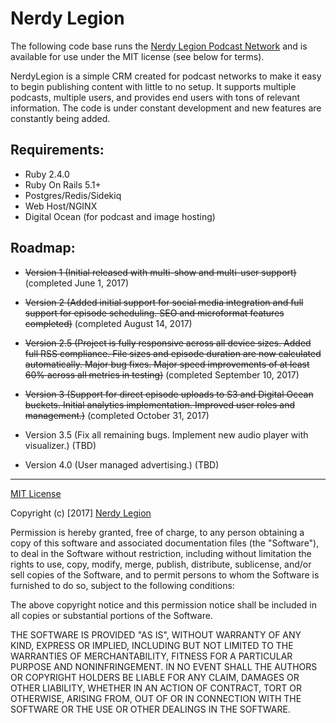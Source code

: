 # Nerdy Legion

The following code base runs the [Nerdy Legion Podcast Network](https://nerdylegion.com) and is available for use under the MIT license (see below for terms).

NerdyLegion is a simple CRM created for podcast networks to make it easy to begin publishing content with little to no setup. It supports multiple podcasts, multiple users, and provides end users with tons of relevant information. The code is under constant development and new features are constantly being added.

## Requirements:

* Ruby 2.4.0
* Ruby On Rails 5.1+
* Postgres/Redis/Sidekiq
* Web Host/NGINX
* Digital Ocean (for podcast and image hosting)

## Roadmap:

* ~~Version 1 (Initial released with multi-show and multi-user support)~~ (completed June 1, 2017)

* ~~Version 2 (Added initial support for social media integration and full support for episode scheduling. SEO and microformat features completed)~~ (completed August 14, 2017)

* ~~Version 2.5 (Project is fully responsive across all device sizes. Added full RSS compliance. File sizes and episode duration are now calculated automatically. Major bug fixes. Major speed improvements of at least 60% across all metrics in testing)~~ (completed September 10, 2017)

* ~~Version 3 (Support for direct episode uploads to S3 and Digital Ocean buckets. Initial analytics implementation. Improved user roles and management.)~~ (completed October 31, 2017)

* Version 3.5 (Fix all remaining bugs. Implement new audio player with visualizer.) (TBD)

* Version 4.0 (User managed advertising.) (TBD)

___

[MIT License](https://opensource.org/licenses/MIT)

Copyright (c) [2017] [Nerdy Legion](https://nerdylegion.com)

Permission is hereby granted, free of charge, to any person obtaining a copy
of this software and associated documentation files (the "Software"), to deal
in the Software without restriction, including without limitation the rights
to use, copy, modify, merge, publish, distribute, sublicense, and/or sell
copies of the Software, and to permit persons to whom the Software is
furnished to do so, subject to the following conditions:

The above copyright notice and this permission notice shall be included in all
copies or substantial portions of the Software.

THE SOFTWARE IS PROVIDED "AS IS", WITHOUT WARRANTY OF ANY KIND, EXPRESS OR
IMPLIED, INCLUDING BUT NOT LIMITED TO THE WARRANTIES OF MERCHANTABILITY,
FITNESS FOR A PARTICULAR PURPOSE AND NONINFRINGEMENT. IN NO EVENT SHALL THE
AUTHORS OR COPYRIGHT HOLDERS BE LIABLE FOR ANY CLAIM, DAMAGES OR OTHER
LIABILITY, WHETHER IN AN ACTION OF CONTRACT, TORT OR OTHERWISE, ARISING FROM,
OUT OF OR IN CONNECTION WITH THE SOFTWARE OR THE USE OR OTHER DEALINGS IN THE
SOFTWARE.
